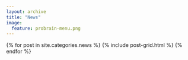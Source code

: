 ```yaml
---
layout: archive
title: "News"
image:
  feature: probrain-menu.png
---
```


<div class="tiles">
{% for post in site.categories.news %}
  {% include post-grid.html %}
{% endfor %}
</div><!-- /.tiles -->